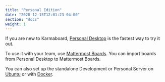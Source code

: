 ```yaml
---
title: "Personal Edition"
date: "2020-12-15T12:01:23-04:00"
section: "docs"
weight: 1
---
```


If you are new to Karmaboard, [Personal Desktop](desktop) is the fastest way to try it out.

To use it with your team, use [Mattermost Boards](../mattermost).
You can import boards from Personal Desktop to Mattermost Boards.

You can also set up the standalone Development or Personal Server on [Ubuntu](ubuntu) or with [Docker](docker).
